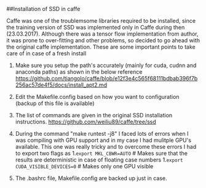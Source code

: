 ##Installation of SSD in caffe

Caffe was one of the troublemsome libraries required to be installed, since the training version of SSD was implemented 
only in Caffe during then (23.03.2017). Although there was a tensor flow implementation from author, it was prone to 
over-fitting and other problems, so decided to go ahead with the original caffe implementation. These are some important
points to take care of in case of a fresh install 

1. Make sure you setup the path's accurately (mainly for cuda, cudnn and anaconda paths) as shown in the below reference
https://github.com/tiangolo/caffe/blob/e12f3e4c565f68111bdbab396f7b256ac57de4f5/docs/install_apt2.md

1. Edit the Makefile.config based on how you want to configuration (backup of this file is available)

1. The list of commands are given in the original SSD installation instructions.
https://github.com/weiliu89/caffe/tree/ssd

1. During the command "make runtest -j8" I faced lots of errors when I was compiling with GPU support and in my case I 
had mulitple GPU's available. This one was really tricky and to overcome these errors I had to export two flags as
     1.`export MKL_CBWR=AUTO` # Makes sure that the results are deterministic in case of floating case numbers
     1.`export CUDA_VISIBLE_DEVICES=0` # Makes only one GPU visible

1. The .bashrc file, Makefile.config are backed up just in case.
